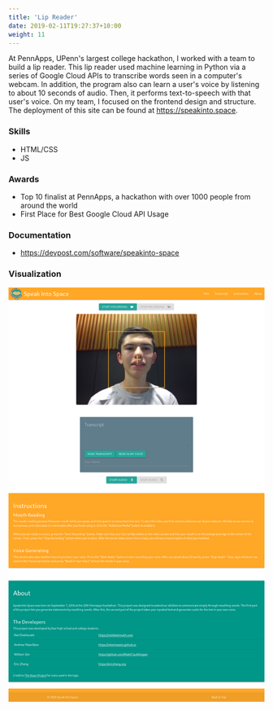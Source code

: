 ```yaml
---
title: 'Lip Reader'
date: 2019-02-11T19:27:37+10:00
weight: 11
---
```


At PennApps, UPenn's largest college hackathon, I worked with a team to build a lip reader. This lip reader used machine learning in Python via a series of Google Cloud APIs to transcribe words seen in a computer's webcam. In addition, the program also can learn a user's voice by listening to about 10 seconds of audio. Then, it performs text-to-speech with that user's voice. On my team, I focused on the frontend design and structure. The deployment of this site can be found at https://speakinto.space.

### Skills

* HTML/CSS
* JS

### Awards

* Top 10 finalist at PennApps, a hackathon with over 1000 people from around the world
* First Place for Best Google Cloud API Usage

### Documentation

* https://devpost.com/software/speakinto-space

### Visualization

![](/lipreader.png)
